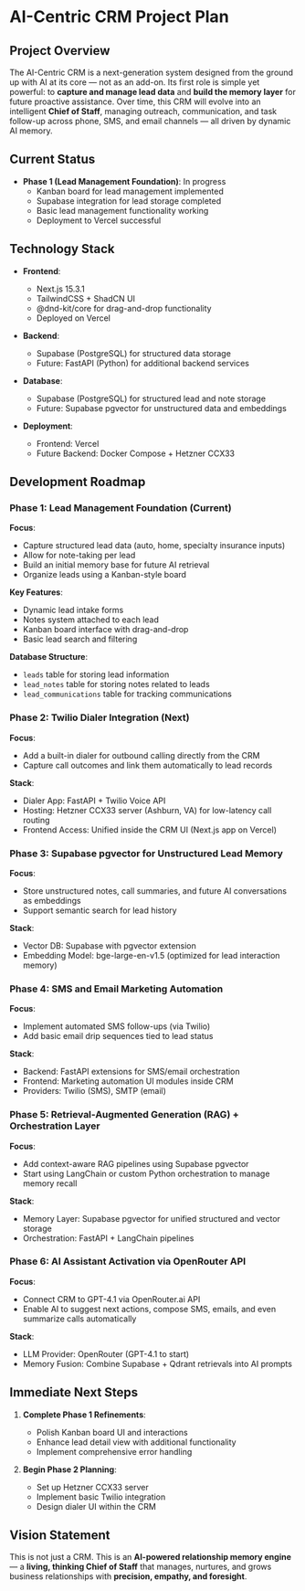 # AI-Centric CRM Project Plan

## Project Overview

The AI-Centric CRM is a next-generation system designed from the ground up with AI at its core — not as an add-on. Its first role is simple yet powerful: to **capture and manage lead data** and **build the memory layer** for future proactive assistance. Over time, this CRM will evolve into an intelligent **Chief of Staff**, managing outreach, communication, and task follow-up across phone, SMS, and email channels — all driven by dynamic AI memory.

## Current Status

- **Phase 1 (Lead Management Foundation)**: In progress
  - Kanban board for lead management implemented
  - Supabase integration for lead storage completed
  - Basic lead management functionality working
  - Deployment to Vercel successful

## Technology Stack

- **Frontend**: 
  - Next.js 15.3.1
  - TailwindCSS + ShadCN UI
  - @dnd-kit/core for drag-and-drop functionality
  - Deployed on Vercel

- **Backend**:
  - Supabase (PostgreSQL) for structured data storage
  - Future: FastAPI (Python) for additional backend services

- **Database**:
  - Supabase (PostgreSQL) for structured lead and note storage
  - Future: Supabase pgvector for unstructured data and embeddings

- **Deployment**:
  - Frontend: Vercel
  - Future Backend: Docker Compose + Hetzner CCX33

## Development Roadmap

### Phase 1: Lead Management Foundation (Current)

**Focus**:
- Capture structured lead data (auto, home, specialty insurance inputs)
- Allow for note-taking per lead
- Build an initial memory base for future AI retrieval
- Organize leads using a Kanban-style board

**Key Features**:
- Dynamic lead intake forms
- Notes system attached to each lead
- Kanban board interface with drag-and-drop
- Basic lead search and filtering

**Database Structure**:
- `leads` table for storing lead information
- `lead_notes` table for storing notes related to leads
- `lead_communications` table for tracking communications

### Phase 2: Twilio Dialer Integration (Next)

**Focus**:
- Add a built-in dialer for outbound calling directly from the CRM
- Capture call outcomes and link them automatically to lead records

**Stack**:
- Dialer App: FastAPI + Twilio Voice API
- Hosting: Hetzner CCX33 server (Ashburn, VA) for low-latency call routing
- Frontend Access: Unified inside the CRM UI (Next.js app on Vercel)

### Phase 3: Supabase pgvector for Unstructured Lead Memory

**Focus**:
- Store unstructured notes, call summaries, and future AI conversations as embeddings
- Support semantic search for lead history

**Stack**:
- Vector DB: Supabase with pgvector extension
- Embedding Model: bge-large-en-v1.5 (optimized for lead interaction memory)

### Phase 4: SMS and Email Marketing Automation

**Focus**:
- Implement automated SMS follow-ups (via Twilio)
- Add basic email drip sequences tied to lead status

**Stack**:
- Backend: FastAPI extensions for SMS/email orchestration
- Frontend: Marketing automation UI modules inside CRM
- Providers: Twilio (SMS), SMTP (email)

### Phase 5: Retrieval-Augmented Generation (RAG) + Orchestration Layer

**Focus**:
- Add context-aware RAG pipelines using Supabase pgvector
- Start using LangChain or custom Python orchestration to manage memory recall

**Stack**:
- Memory Layer: Supabase pgvector for unified structured and vector storage
- Orchestration: FastAPI + LangChain pipelines

### Phase 6: AI Assistant Activation via OpenRouter API

**Focus**:
- Connect CRM to GPT-4.1 via OpenRouter.ai API
- Enable AI to suggest next actions, compose SMS, emails, and even summarize calls automatically

**Stack**:
- LLM Provider: OpenRouter (GPT-4.1 to start)
- Memory Fusion: Combine Supabase + Qdrant retrievals into AI prompts

## Immediate Next Steps

1. **Complete Phase 1 Refinements**:
   - Polish Kanban board UI and interactions
   - Enhance lead detail view with additional functionality
   - Implement comprehensive error handling

2. **Begin Phase 2 Planning**:
   - Set up Hetzner CCX33 server
   - Implement basic Twilio integration
   - Design dialer UI within the CRM

## Vision Statement

This is not just a CRM. This is an **AI-powered relationship memory engine** — a **living, thinking Chief of Staff** that manages, nurtures, and grows business relationships with **precision, empathy, and foresight**.
